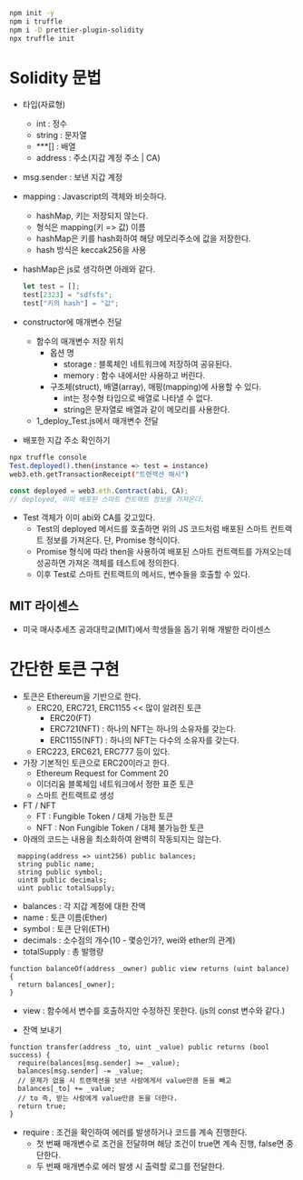 ```bash
npm init -y
npm i truffle
npm i -D prettier-plugin-solidity
npx truffle init
```

# Solidity 문법

- 타입(자료형)

  - int : 정수
  - string : 문자열
  - \*\*\*[] : 배열
  - address : 주소(지갑 계정 주소 | CA)

- msg.sender : 보낸 지갑 계정

- mapping : Javascript의 객체와 비슷하다.

  - hashMap, 키는 저장되지 않는다.
  - 형식은 mapping(키 => 값) 이름
  - hashMap은 키를 hash화하여 해당 메모리주소에 값을 저장한다.
  - hash 방식은 keccak256을 사용

- hashMap은 js로 생각하면 아래와 같다.

  ```js
  let test = [];
  test[2323] = "sdfsfs";
  test["키의 hash"] = "값";
  ```

- constructor에 매개변수 전달

  - 함수의 매개변수 저장 위치
    - 옵션 명
      - storage : 블록체인 네트워크에 저장하여 공유된다.
      - memory : 함수 내에서만 사용하고 버린다.
    - 구조체(struct), 배열(array), 매핑(mapping)에 사용할 수 있다.
      - int는 정수형 타입으로 배열로 나타낼 수 없다.
      - string은 문자열로 배열과 같이 메모리를 사용한다.
  - 1_deploy_Test.js에서 매개변수 전달

- 배포한 지갑 주소 확인하기

```bash
npx truffle console
Test.deployed().then(instance => test = instance)
web3.eth.getTransactionReceipt("트랜잭션 해시")
```

```js
const deployed = web3.eth.Contract(abi, CA);
// deployed, 이미 배포된 스마트 컨트랙트 정보를 가져온다.
```

- Test 객체가 이미 abi와 CA를 갖고있다.
  - Test의 deployed 메서드를 호출하면 위의 JS 코드처럼 배포된 스마트 컨트랙트 정보를 가져온다. 단, Promise 형식이다.
  - Promise 형식에 따라 then을 사용하여 배포된 스마트 컨트랙트를 가져오는데 성공하면 가져온 객체를 테스트에 정의한다.
  - 이후 Test로 스마트 컨트랙트의 메서드, 변수들을 호출할 수 있다.

## MIT 라이센스

- 미국 매사추세츠 공과대학교(MIT)에서 학생들을 돕기 위해 개발한 라이센스

# 간단한 토큰 구현

- 토큰은 Ethereum을 기반으로 한다.
  - ERC20, ERC721, ERC1155 << 많이 알려진 토큰
    - ERC20(FT)
    - ERC721(NFT) : 하나의 NFT는 하나의 소유자를 갖는다.
    - ERC1155(NFT) : 하나의 NFT는 다수의 소유자를 갖는다.
  - ERC223, ERC621, ERC777 등이 있다.
- 가장 기본적인 토큰으로 ERC20이라고 한다.
  - Ethereum Request for Comment 20
  - 이더리움 블록체임 네트워크에서 정한 표준 토큰
  - 스마트 컨트랙트로 생성
- FT / NFT
  - FT : Fungible Token / 대체 가능한 토큰
  - NFT : Non Fungible Token / 대체 불가능한 토큰
- 아래의 코드는 내용을 최소화하여 완벽히 작동되지는 않는다.

```solidity
  mapping(address => uint256) public balances;
  string public name;
  string public symbol;
  uint8 public decimals;
  uint public totalSupply;
```

- balances : 각 지갑 계정에 대한 잔액
- name : 토큰 이름(Ether)
- symbol : 토큰 단위(ETH)
- decimals : 소수점의 개수(10 - 몇승인가?, wei와 ether의 관계)
- totalSupply : 총 발행량

```solidity
function balanceOf(address _owner) public view returns (uint balance) {
  return balances[_owner];
}
```

- view : 함수에서 변수를 호출하지만 수정하진 못한다. (js의 const 변수와 같다.)

- 잔액 보내기

```solidity
function transfer(address _to, uint _value) public returns (bool success) {
  require(balances[msg.sender] >= _value);
  balances[msg.sender] -= _value;
  // 문제가 없을 시 트랜잭션을 보낸 사람에게서 value만큼 돈을 빼고
  balances[_to] += _value;
  // to 즉, 받는 사람에게 value만큼 돈을 더한다.
  return true;
}
```

- require : 조건을 확인하여 에러를 발생하거나 코드를 계속 진행한다.
  - 첫 번째 매개변수로 조건을 전달하며 해당 조건이 true면 계속 진행, false면 중단한다.
  - 두 번째 매개변수로 에러 발생 시 출력할 로그를 전달한다.
